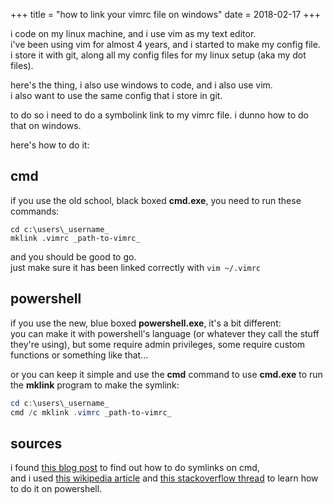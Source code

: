 +++
title = "how to link your vimrc file on windows"
date = 2018-02-17
+++

i code on my linux machine, and i use vim as my text editor.  
i've been using vim for almost 4 years, and i started to make my config file.  
i store it with git, along all my config files for my linux setup (aka my dot files).

here's the thing, i also use windows to code, and i also use vim.  
i also want to use the same config that i store in git.

to do so i need to do a symbolink link to my vimrc file. i dunno how to do that on windows.

here's how to do it:

## cmd

if you use the old school, black boxed __cmd.exe__, you need to run these commands:

```
cd c:\users\_username_
mklink .vimrc _path-to-vimrc_
```

and you should be good to go.  
just make sure it has been linked correctly with `vim ~/.vimrc`

## powershell

if you use the new, blue boxed __powershell.exe__, it's a bit different:  
you can make it with powershell's language (or whatever they call the stuff they're using), but some require admin privileges, some require custom functions or something like that...

or you can keep it simple and use the __cmd__ command to use __cmd.exe__ to run the __mklink__ program to make the symlink:

```powershell
cd c:\users\_username_
cmd /c mklink .vimrc _path-to-vimrc_
```

## sources

i found [this blog post](http://saadware.com/windows-vimrc-link/) to find out how to do symlinks on cmd,  
and i used [this wikipedia article](https://en.wikipedia.org/wiki/NTFS_symbolic_link#Tools) and [this stackoverflow thread](https://stackoverflow.com/a/5549583) to learn how to do it on powershell.
